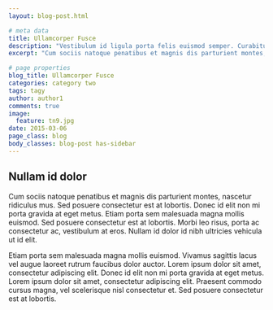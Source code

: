 ```yaml
---
layout: blog-post.html

# meta data
title: Ullamcorper Fusce
description: "Vestibulum id ligula porta felis euismod semper. Curabitur blandit tempus porttitor."
excerpt: "Cum sociis natoque penatibus et magnis dis parturient montes, nascetur ridiculus mus. Vivamus sagittis lacus vel augue laoreet rutrum faucibus dolor auctor. Lorem ipsum dolor sit amet, consectetur adipiscing elit. Fusce dapibus, tellus ac cursus commodo, tortor mauris condimentum nibh, ut fermentum massa justo sit amet risus. Nullam id dolor id nibh ultricies vehicula ut id elit."

# page properties
blog_title: Ullamcorper Fusce
categories: category two
tags: tagy
author: author1
comments: true
image:
  feature: tn9.jpg
date: 2015-03-06
page_class: blog
body_classes: blog-post has-sidebar
---
```


## Nullam id dolor
Cum sociis natoque penatibus et magnis dis parturient montes, nascetur ridiculus mus. Sed posuere consectetur est at lobortis. Donec id elit non mi porta gravida at eget metus. Etiam porta sem malesuada magna mollis euismod. Sed posuere consectetur est at lobortis. Morbi leo risus, porta ac consectetur ac, vestibulum at eros. Nullam id dolor id nibh ultricies vehicula ut id elit.

Etiam porta sem malesuada magna mollis euismod. Vivamus sagittis lacus vel augue laoreet rutrum faucibus dolor auctor. Lorem ipsum dolor sit amet, consectetur adipiscing elit. Donec id elit non mi porta gravida at eget metus. Lorem ipsum dolor sit amet, consectetur adipiscing elit. Praesent commodo cursus magna, vel scelerisque nisl consectetur et. Sed posuere consectetur est at lobortis.